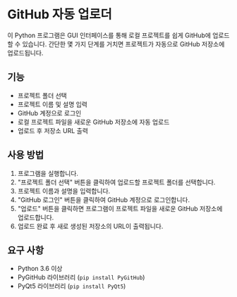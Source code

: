# GitHub 자동 업로더

이 Python 프로그램은 GUI 인터페이스를 통해 로컬 프로젝트를 쉽게 GitHub에 업로드할 수 있습니다. 간단한 몇 가지 단계를 거치면 프로젝트가 자동으로 GitHub 저장소에 업로드됩니다.

## 기능

- 프로젝트 폴더 선택
- 프로젝트 이름 및 설명 입력
- GitHub 계정으로 로그인
- 로컬 프로젝트 파일을 새로운 GitHub 저장소에 자동 업로드
- 업로드 후 저장소 URL 출력

## 사용 방법

1. 프로그램을 실행합니다.
2. "프로젝트 폴더 선택" 버튼을 클릭하여 업로드할 프로젝트 폴더를 선택합니다.
3. 프로젝트 이름과 설명을 입력합니다.
4. "GitHub 로그인" 버튼을 클릭하여 GitHub 계정으로 로그인합니다.
5. "업로드" 버튼을 클릭하면 프로그램이 프로젝트 파일을 새로운 GitHub 저장소에 업로드합니다.
6. 업로드 완료 후 새로 생성된 저장소의 URL이 출력됩니다.

## 요구 사항

- Python 3.6 이상
- PyGitHub 라이브러리 (`pip install PyGitHub`)
- PyQt5 라이브러리 (`pip install PyQt5`)